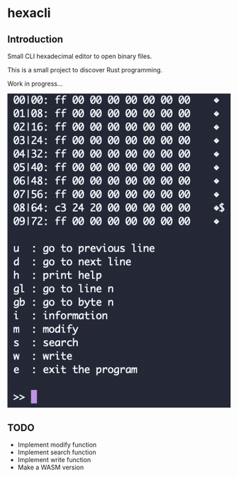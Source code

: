 # hexacli

## Introduction

Small CLI hexadecimal editor to open binary files. 

This is a small project to discover Rust programming.

Work in progress...

![](img/help.png)



## TODO

- Implement modify function
- Implement search function
- Implement write function
- Make a WASM version
